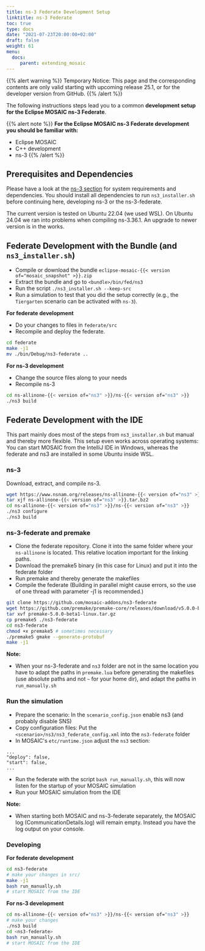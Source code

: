 ```yaml
---
title: ns-3 Federate Development Setup
linktitle: ns-3 Federate
toc: true
type: docs
date: "2021-07-23T20:00:00+02:00"
draft: false
weight: 61
menu:
  docs:
     parent: extending_mosaic
---
```


{{% alert warning %}}
Temporary Notice: This page and the corresponding contents are only valid starting with upcoming release 25.1, or for the developer version from GitHub.
{{% /alert %}}

The following instructions steps lead you to a common **development setup for the Eclipse MOSAIC ns-3 Federate**.

{{% alert note %}}
**For the Eclipse MOSAIC ns-3 Federate development you should be familiar with:**
- Eclipse MOSAIC
- C++ development
- ns-3
{{% /alert %}}

## Prerequisites and Dependencies

Please have a look at the [ns-3 section](/docs/simulators/network_simulator_ns3) for system requirements and dependencies. You should install all dependencies to run `ns3_installer.sh` before continuing here, developing ns-3 or the ns-3-federate.

The current version is tested on Ubuntu 22.04 (we used WSL). 
On Ubuntu 24.04 we ran into problems when compiling ns-3.36.1. 
An upgrade to newer version is in the works.

## Federate Development with the Bundle (and `ns3_installer.sh`)

- Compile or download the bundle `eclipse-mosaic-{{< version of="mosaic_snapshot" >}}.zip`
- Extract the bundle and go to `<bundle>/bin/fed/ns3`
- Run the script `./ns3_installer.sh --keep-src` 
- Run a simulation to test that you did the setup correctly  (e.g., the `Tiergarten` scenario can be activated with `ns-3`).

**For federate development**
- Do your changes to files in `federate/src`
- Recompile and deploy the federate.
```bash
cd federate
make -j1
mv ./bin/Debug/ns3-federate ..
```

**For ns-3 development**
- Change the source files along to your needs
- Recompile ns-3
```bash
cd ns-allinone-{{< version of="ns3" >}}/ns-{{< version of="ns3" >}}
./ns3 build
```

## Federate Development with the IDE

This part mainly does most of the steps from `ns3_installer.sh` but manual and thereby more flexible. This setup even works across operating systems: You can start MOSAIC from the IntelliJ IDE in Windows, whereas the federate and ns3 are installed in some Ubuntu inside WSL.

### ns-3

Download, extract, and compile ns-3.

```bash
wget https://www.nsnam.org/releases/ns-allinone-{{< version of="ns3" >}}.tar.bz2
tar xjf ns-allinone-{{< version of="ns3" >}}.tar.bz2
cd ns-allinone-{{< version of="ns3" >}}/ns-{{< version of="ns3" >}}
./ns3 configure
./ns3 build
```

### ns-3-federate and premake

- Clone the federate repository. Clone it into the same folder where your `ns-allinone` is located. This relative location important for the linking paths.
- Download the premake5 binary (in this case for Linux) and put it into the federate folder
- Run premake and thereby generate the makefiles
- Compile the federate (Building in parallel might cause errors, so the use of one thread with parameter -j1 is recommended.)

```bash
git clone https://github.com/mosaic-addons/ns3-federate
wget https://github.com/premake/premake-core/releases/download/v5.0.0-beta1/premake-5.0.0-beta1-linux.tar.gz
tar xvf premake-5.0.0-beta1-linux.tar.gz
cp premake5 ./ns3-federate
cd ns3-federate
chmod +x premake5 # sometimes necessary
./premake5 gmake --generate-protobuf
make -j1
```


**Note:**
- When your ns-3-federate and `ns3` folder are not in the same location you have to adapt the paths in `premake.lua` before generating the makefiles (use absolute paths and not `~` for your home dir), and adapt the paths in `run_manually.sh`

### Run the simulation

- Prepare the scenario: In the `scenario_config.json` enable ns3 (and probably disable SNS)
- Copy configuration files: Put the `<scenario>/ns3/ns3_federate_config.xml` into the `ns3-federate` folder
- In MOSAIC's `etc/runtime.json` adjust the `ns3` section:

```
...
"deploy": false,
"start": false,
...
```
- Run the federate with the script `bash run_manually.sh`, this will now listen for the startup of your MOSAIC simulation
- Run your MOSAIC simulation from the IDE

**Note:**
- When starting both MOSAIC and ns-3-federate separately, the MOSAIC log (CommunicationDetails.log) will remain empty. Instead you have the log output on your console.

### Developing

**For federate development**
```bash
cd ns3-federate
# make your changes in src/
make -j1
bash run_manually.sh
# start MOSAIC from the IDE
```

**For ns-3 development**
```bash
cd ns-allinone-{{< version of="ns3" >}}/ns-{{< version of="ns3" >}}
# make your changes
./ns3 build
cd <ns3-federate>
bash run_manually.sh
# start MOSAIC from the IDE
```
